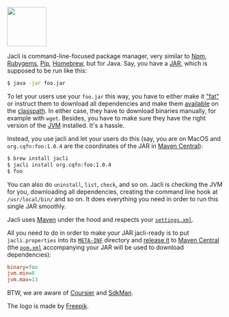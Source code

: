<img src="/logo.svg" width="92px"/>

Jacli is command-line-focused package manager,
very similar to
[Npm](https://www.npmjs.com/),
[Rubygems](https://github.com/rubygems/rubygems),
[Pip](https://pypi.org/project/pip/),
[Homebrew](https://brew.sh/),
but for Java.
Say, you have a
[JAR](https://en.wikipedia.org/wiki/JAR_%28file_format%29),
which is supposed to be run like this:

```bash
$ java -jar foo.jar
```

To let your users use your `foo.jar` this way, you have to either make it
["fat"](https://stackoverflow.com/questions/11947037/what-is-an-uber-jar)
or instruct them to download all dependencies and make them
[available](https://stackoverflow.com/questions/34286407/gradle-what-is-the-difference-between-classpath-and-compile-dependencies)
on the
[classpath](https://en.wikipedia.org/wiki/Classpath).
In either case, they have to download binaries manually, for example with `wget`.
Besides, you have to make sure they have the right version of
the [JVM](https://en.wikipedia.org/wiki/Java_virtual_machine) installed.
It's a hassle.

Instead, you use jacli and let your users do this (say, you are on MacOS
and `org.cqfn:foo:1.0.4` are the coordinates of the JAR in
[Maven Central](https://mvnrepository.com/repos/central)):

```bash
$ brew install jacli
$ jacli install org.cqfn:foo:1.0.4
$ foo
```

You can also do `uninstall`, `list`, `check`, and so on. Jacli is checking
the JVM for you, downloading all dependencies, creating the command line
hook at `/usr/local/bin/` and so on. It does everything you need in order
to run this single JAR smoothly.

Jacli uses [Maven](https://maven.apache.org/) under the hood
and respects your [`settings.xml`](https://maven.apache.org/settings.html).

All you need to do in order to make your JAR jacli-ready is to put
`jacli.properties` into its
[`META-INF`](https://docs.oracle.com/javase/7/docs/technotes/guides/jar/jar.html#The_META-INF_directory)
directory and
[release it](https://www.yegor256.com/2014/08/19/how-to-release-to-maven-central.html)
to [Maven Central](https://mvnrepository.com/repos/central)
(the [`pom.xml`](https://maven.apache.org/pom.html)
accompanying your JAR will be used to download dependencies):

```ini
binary=foo
jvm.min=8
jvm.max=13
```

BTW, we are aware of [Coursier](https://github.com/coursier)
and [SdkMan](https://sdkman.io/).

The logo is made by [Freepik](https://www.freepik.com).
